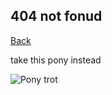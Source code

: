 ## 404 not fonud

[Back](https://bradly0cjw.github.io)

take this pony instead
<br>

![Pony trot](/bradly0cjw.github.io/img/logo.png)